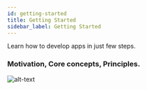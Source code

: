 ```yaml
---
id: getting-started
title: Getting Started
sidebar_label: Getting Started
---
```


Learn how to develop apps in just few steps.

### Motivation, Core concepts, Principles.

![alt-text](https://i.imgur.com/bszAzeV.png)
